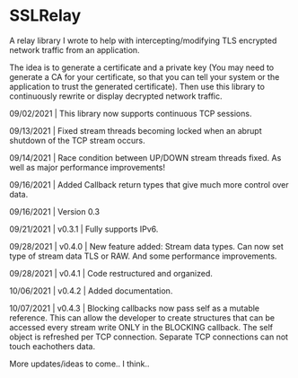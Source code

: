 # SSLRelay
A relay library I wrote to help with intercepting/modifying TLS encrypted network traffic from an application.

The idea is to generate a certificate and a private key (You may need to generate a CA for your certificate, so that you can tell your system or the application to trust the generated certificate).
Then use this library to continuously rewrite or display decrypted network traffic.

09/02/2021 | This library now supports continuous TCP sessions.

09/13/2021 | Fixed stream threads becoming locked when an abrupt shutdown of the TCP stream occurs.

09/14/2021 | Race condition between UP/DOWN stream threads fixed. As well as major performance improvements!

09/16/2021 | Added Callback return types that give much more control over data.

09/16/2021 | Version 0.3

09/21/2021 | v0.3.1 | Fully supports IPv6.

09/28/2021 | v0.4.0 | New feature added: Stream data types. Can now set type of stream data TLS or RAW. And some performance improvements.

09/28/2021 | v0.4.1 | Code restructured and organized.

10/06/2021 | v0.4.2 | Added documentation.

10/07/2021 | v0.4.3 | Blocking callbacks now pass self as a mutable reference. This can allow the developer to create structures that can be accessed every stream write ONLY in the BLOCKING callback. The self object is refreshed per TCP connection. Separate TCP connections can not touch eachothers data.

More updates/ideas to come.. I think..